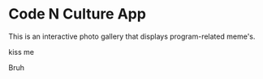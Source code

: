 # Code N Culture App

This is an interactive photo gallery that displays program-related meme's.


kiss me

Bruh
